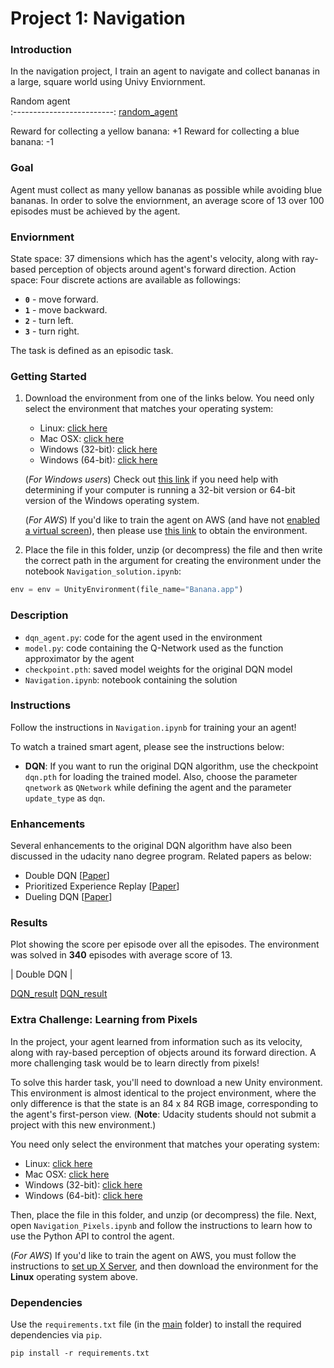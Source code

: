 [//]: # (Image References)

[random_gif]: https://github.com/Bhardwaj-Saurabh/Udacity_Reinforcement_Learning_NanoDegree/blob/main/Project_1-Navigation/results/random_agent.gif "random_agent"
[DQN_result]: https://github.com/Bhardwaj-Saurabh/Udacity_Reinforcement_Learning_NanoDegree/blob/main/Project_1-Navigation/results/Navigation.jpg "DQN_result"

# Project 1: Navigation

### Introduction

In the navigation project, I train an agent to navigate and collect bananas in a large, square world using Univy Enviornment.


Random agent             
:-------------------------:
[random_agent][random_gif] 


Reward for collecting a yellow banana: +1
Reward for collecting a blue banana: -1 

### Goal

Agent must collect as many yellow bananas as possible while avoiding blue bananas. In order to solve the enviornment, an average score of 13 over 100 episodes must be achieved by the agent.

### Enviornment

State space: 37 dimensions which has the agent's velocity, along with ray-based perception of objects around agent's forward direction.
Action space: Four discrete actions are available as followings:

- **`0`** - move forward.
- **`1`** - move backward.
- **`2`** - turn left.
- **`3`** - turn right.

The task is defined as an episodic task.

### Getting Started

1. Download the environment from one of the links below.  You need only select the environment that matches your operating system:
    - Linux: [click here](https://s3-us-west-1.amazonaws.com/udacity-drlnd/P1/Banana/Banana_Linux.zip)
    - Mac OSX: [click here](https://s3-us-west-1.amazonaws.com/udacity-drlnd/P1/Banana/Banana.app.zip)
    - Windows (32-bit): [click here](https://s3-us-west-1.amazonaws.com/udacity-drlnd/P1/Banana/Banana_Windows_x86.zip)
    - Windows (64-bit): [click here](https://s3-us-west-1.amazonaws.com/udacity-drlnd/P1/Banana/Banana_Windows_x86_64.zip)
    
    (_For Windows users_) Check out [this link](https://support.microsoft.com/en-us/help/827218/how-to-determine-whether-a-computer-is-running-a-32-bit-version-or-64) if you need help with determining if your computer is running a 32-bit version or 64-bit version of the Windows operating system.

    (_For AWS_) If you'd like to train the agent on AWS (and have not [enabled a virtual screen](https://github.com/Unity-Technologies/ml-agents/blob/master/docs/Training-on-Amazon-Web-Service.md)), then please use [this link](https://s3-us-west-1.amazonaws.com/udacity-drlnd/P1/Banana/Banana_Linux_NoVis.zip) to obtain the environment.

2. Place the file in this folder, unzip (or decompress) the file and then write the correct path in the argument for creating the environment under the notebook `Navigation_solution.ipynb`:

```python
env = env = UnityEnvironment(file_name="Banana.app")
```

### Description

- `dqn_agent.py`: code for the agent used in the environment
- `model.py`: code containing the Q-Network used as the function approximator by the agent
- `checkpoint.pth`: saved model weights for the original DQN model
- `Navigation.ipynb`: notebook containing the solution


### Instructions

Follow the instructions in `Navigation.ipynb` for training your an agent! 

To watch a trained smart agent, please see the instructions below:

- **DQN**: If you want to run the original DQN algorithm, use the checkpoint `dqn.pth` for loading the trained model. Also, choose the parameter `qnetwork` as `QNetwork` while defining the agent and the parameter `update_type` as `dqn`.


### Enhancements

Several enhancements to the original DQN algorithm have also been discussed in the udacity nano degree program. Related papers as below:

- Double DQN [[Paper](https://arxiv.org/abs/1509.06461)] 
- Prioritized Experience Replay [[Paper](https://arxiv.org/abs/1511.05952)] 
- Dueling DQN [[Paper](https://arxiv.org/abs/1511.06581)] 

### Results

Plot showing the score per episode over all the episodes. The environment was solved in **340** episodes with average score of 13.

| Double DQN |

[DQN_result] [DQN_result]


### Extra Challenge: Learning from Pixels

In the project, your agent learned from information such as its velocity, along with ray-based perception of objects around its forward direction.  A more challenging task would be to learn directly from pixels!

To solve this harder task, you'll need to download a new Unity environment.  This environment is almost identical to the project environment, where the only difference is that the state is an 84 x 84 RGB image, corresponding to the agent's first-person view.  (**Note**: Udacity students should not submit a project with this new environment.)

You need only select the environment that matches your operating system:
- Linux: [click here](https://s3-us-west-1.amazonaws.com/udacity-drlnd/P1/Banana/VisualBanana_Linux.zip)
- Mac OSX: [click here](https://s3-us-west-1.amazonaws.com/udacity-drlnd/P1/Banana/VisualBanana.app.zip)
- Windows (32-bit): [click here](https://s3-us-west-1.amazonaws.com/udacity-drlnd/P1/Banana/VisualBanana_Windows_x86.zip)
- Windows (64-bit): [click here](https://s3-us-west-1.amazonaws.com/udacity-drlnd/P1/Banana/VisualBanana_Windows_x86_64.zip)

Then, place the file in this folder, and unzip (or decompress) the file.  Next, open `Navigation_Pixels.ipynb` and follow the instructions to learn how to use the Python API to control the agent.

(_For AWS_) If you'd like to train the agent on AWS, you must follow the instructions to [set up X Server](https://github.com/Unity-Technologies/ml-agents/blob/master/docs/Training-on-Amazon-Web-Service.md), and then download the environment for the **Linux** operating system above.

### Dependencies

Use the `requirements.txt` file (in the [main](https://github.com/dalmia/udacity-deep-reinforcement-learning) folder) to install the required dependencies via `pip`.

```
pip install -r requirements.txt
```
